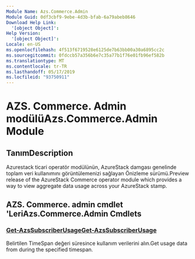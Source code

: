 ```yaml
---
Module Name: Azs.Commerce.Admin
Module Guid: 0df3cbf9-9ebe-4d3b-bfab-6a79abeb8646
Download Help Link:
  '[object Object]': 
Help Version:
  '[object Object]': 
Locale: en-US
ms.openlocfilehash: 4f513f6719528e6125de7b63bb00a30a6895cc2c
ms.sourcegitcommit: 0fdccb57a356b6e7c35a77b1f76e01fb96ef582b
ms.translationtype: MT
ms.contentlocale: tr-TR
ms.lasthandoff: 05/17/2019
ms.locfileid: "93750911"
---
```

# <span data-ttu-id="01048-101">AZS. Commerce. Admin modülü</span><span class="sxs-lookup"><span data-stu-id="01048-101">Azs.Commerce.Admin Module</span></span>
## <span data-ttu-id="01048-102">Tanım</span><span class="sxs-lookup"><span data-stu-id="01048-102">Description</span></span>
<span data-ttu-id="01048-103">Azurestack ticari operatör modülünün, AzureStack damgası genelinde toplam veri kullanımını görüntülemenizi sağlayan Önizleme sürümü.</span><span class="sxs-lookup"><span data-stu-id="01048-103">Preview release of the AzureStack Commerce operator module which provides a way to view aggregate data usage across your AzureStack stamp.</span></span>

## <span data-ttu-id="01048-104">AZS. Commerce. admin cmdlet 'Leri</span><span class="sxs-lookup"><span data-stu-id="01048-104">Azs.Commerce.Admin Cmdlets</span></span>
### [<span data-ttu-id="01048-105">Get-AzsSubscriberUsage</span><span class="sxs-lookup"><span data-stu-id="01048-105">Get-AzsSubscriberUsage</span></span>](Get-AzsSubscriberUsage.md)
<span data-ttu-id="01048-106">Belirtilen TimeSpan değeri süresince kullanım verilerini alın.</span><span class="sxs-lookup"><span data-stu-id="01048-106">Get usage data from during the specified timespan.</span></span>

